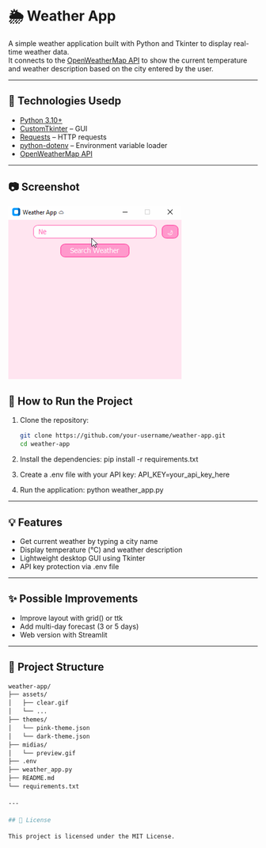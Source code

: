 # 🌦️ Weather App

A simple weather application built with Python and Tkinter to display real-time weather data.  
It connects to the [OpenWeatherMap API](https://openweathermap.org/) to show the current temperature and weather description based on the city entered by the user.

---

## 🧰 Technologies Usedp

- [Python 3.10+](https://www.python.org/)
- [CustomTkinter](https://customtkinter.tomschimansky.com/) – GUI
- [Requests](https://pypi.org/project/requests/) – HTTP requests
- [python-dotenv](https://pypi.org/project/python-dotenv/) – Environment variable loader
- [OpenWeatherMap API](https://openweathermap.org/api)

---

## 📷 Screenshot

<img src="midias/preview.gif" width="350"/>

## 🚀 How to Run the Project

1. Clone the repository:
   ```bash
   git clone https://github.com/your-username/weather-app.git
   cd weather-app

2. Install the dependencies:
    pip install -r requirements.txt

3. Create a .env file with your API key:
    API_KEY=your_api_key_here

4. Run the application:
    python weather_app.py

---

## 💡 Features

- Get current weather by typing a city name
- Display temperature (°C) and weather description 
- Lightweight desktop GUI using Tkinter
- API key protection via .env file

---

## ✨ Possible Improvements

- Improve layout with grid() or ttk
- Add multi-day forecast (3 or 5 days)
- Web version with Streamlit

---

## 📁 Project Structure

```bash
weather-app/
├── assets/
│   ├── clear.gif
│   └── ...
├── themes/
│   └── pink-theme.json
│   └── dark-theme.json
├── midias/
│   └── preview.gif
├── .env
├── weather_app.py
├── README.md
└── requirements.txt

---

## 📄 License

This project is licensed under the MIT License.

